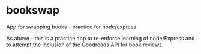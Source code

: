 # bookswap
App for swapping books - practice for node/express

As above - this is a practice app to re-enforce learning of node/Express and to attempt the inclusion of the Goodreads API for book reviews.
